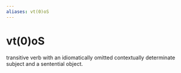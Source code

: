 ```yaml
---
aliases: vt(0)oS
---
```

# vt(0)oS

transitive verb with an idiomatically omitted contextually determinate subject and a sentential object.